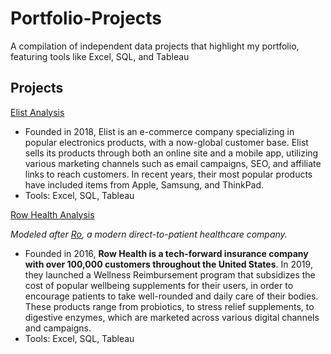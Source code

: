 # Portfolio-Projects

A compilation of independent data projects that highlight my portfolio, featuring tools like Excel, SQL, and Tableau

## Projects

[Elist Analysis](Elist-Analysis/)

- Founded in 2018, Elist is an e-commerce company specializing in popular electronics products, with a now-global customer base. Elist sells its products through both an online site and a mobile app, utilizing various marketing channels such as email campaigns, SEO, and affiliate links to reach customers. In recent years, their most popular products have included items from Apple, Samsung, and ThinkPad.
- Tools: Excel, SQL, Tableau

[Row Health Analysis](RowHealth-Analysis/)

*Modeled after [Ro](https://ro.co/weight-loss/?utm_campaign=20043830774&utm_content=147895441185&utm_source=google&utm_medium=cpc&gad=1&gclid=Cj0KCQjwqs6lBhCxARIsAG8YcDg3D6MWgcT7RUno1ydR6z_59qywyTtuoND7iGfQf5cU_nddz-_AYyUaAqENEALw_wcB), a modern direct-to-patient healthcare company.*

- Founded in 2016, **Row Health is a tech-forward insurance company with over 100,000 customers throughout the United States**. In 2019, they launched a Wellness Reimbursement program that subsidizes the cost of popular wellbeing supplements for their users, in order to encourage patients to take well-rounded and daily care of their bodies. These products range from probiotics, to stress relief supplements, to digestive enzymes, which are marketed across various digital channels and campaigns.
- Tools: Excel, SQL, Tableau
